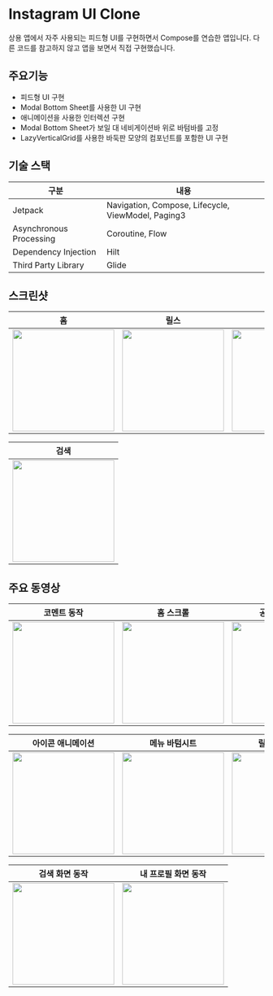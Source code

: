 # Instagram UI Clone
상용 앱에서 자주 사용되는 피드형 UI를 구현하면서 Compose를 연습한 앱입니다.
다른 코드를 참고하지 않고 앱을 보면서 직접 구현했습니다.

## 주요기능
- 피드형 UI 구현
- Modal Bottom Sheet를 사용한 UI 구현
- 애니메이션을 사용한 인터렉션 구현
- Modal Bottom Sheet가 보일 대 네비게이션바 위로 바텀바를 고정
- LazyVerticalGrid를 사용한 바둑판 모양의 컴포넌트를 포함한 UI 구현

## 기술 스택
| 구분 | 내용 |
| --- | --- |
| Jetpack | Navigation, Compose, Lifecycle, ViewModel, Paging3 |
| Asynchronous Processing | Coroutine, Flow |
| Dependency Injection | Hilt |
| Third Party Library | Glide |

## 스크린샷
| 홈 | 릴스 | 내 프로필 |
| --- | --- | --- |
| <img src="https://github.com/user-attachments/assets/cb71153b-974a-4800-9a77-4c04553602ef" width="200"/> | <img src="https://github.com/user-attachments/assets/8133c5ce-63bd-4f37-89a7-edf97fccb7b5" width="200"/> | <img src="https://github.com/user-attachments/assets/251626d3-e16f-4105-a5a2-10e1229e62d2" width="200"/> |

| 검색 |
| --- |
| <img src="https://github.com/user-attachments/assets/de9c13ca-5a5f-42a1-a823-329682e18d90" width="200"/> |

## 주요 동영상
| 코멘트 동작 | 홈 스크롤 | 공유 바텀시트 |
| --- | --- | --- |
| <img src="https://github.com/user-attachments/assets/e937a237-853b-4ed1-934c-d978bcfafbd8" width="200"/> | <img src="https://github.com/user-attachments/assets/02bb919c-d29b-41a7-80b5-c373f7917d55" width="200"/> | <img src="https://github.com/user-attachments/assets/38e69224-19c7-4c1f-99fe-364e21abce83" width="200"/> |

| 아이콘 애니메이션 | 메뉴 바텀시트 | 릴스 화면 동작 |
| --- | --- | --- |
| <img src="https://github.com/user-attachments/assets/cfa21c96-ceb8-419e-958a-61def963037e" width="200"/> | <img src="https://github.com/user-attachments/assets/da11d465-564c-49be-a9e3-8baf27d1a782" width="200"/> | <img src="https://github.com/user-attachments/assets/12ecd412-b0b2-4502-b4d9-f77933c00e5c" width="200"/> |

| 검색 화면 동작 | 내 프로필 화면 동작 |
| --- | --- |
| <img src="https://github.com/user-attachments/assets/605bade1-a28c-43c9-856f-12a0dbab3966" width="200"/> | <img src="https://github.com/user-attachments/assets/b7d0971c-e289-447b-b9fe-9dbf926ec8bd" width="200"/> |